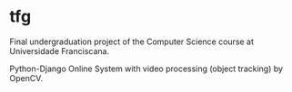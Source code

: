 # tfg
Final undergraduation project of the Computer Science course at Universidade Franciscana.

Python-Django Online System with video processing (object tracking) by OpenCV.
